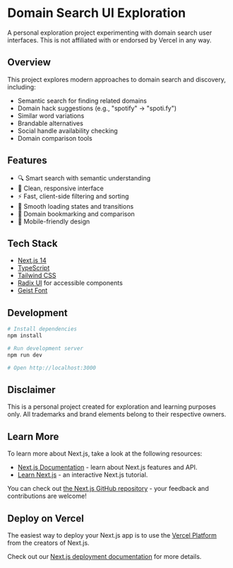 # Domain Search UI Exploration

A personal exploration project experimenting with domain search user interfaces. This is not affiliated with or endorsed by Vercel in any way.

## Overview

This project explores modern approaches to domain search and discovery, including:

- Semantic search for finding related domains
- Domain hack suggestions (e.g., "spotify" → "spoti.fy")
- Similar word variations
- Brandable alternatives
- Social handle availability checking
- Domain comparison tools

## Features

- 🔍 Smart search with semantic understanding
- 🎨 Clean, responsive interface
- ⚡️ Fast, client-side filtering and sorting
- 💫 Smooth loading states and transitions
- 🔖 Domain bookmarking and comparison
- 📱 Mobile-friendly design

## Tech Stack

- [Next.js 14](https://nextjs.org/)
- [TypeScript](https://www.typescriptlang.org/)
- [Tailwind CSS](https://tailwindcss.com/)
- [Radix UI](https://www.radix-ui.com/) for accessible components
- [Geist Font](https://vercel.com/font)

## Development

```bash
# Install dependencies
npm install

# Run development server
npm run dev

# Open http://localhost:3000
```

## Disclaimer

This is a personal project created for exploration and learning purposes only. All trademarks and brand elements belong to their respective owners.

## Learn More

To learn more about Next.js, take a look at the following resources:

- [Next.js Documentation](https://nextjs.org/docs) - learn about Next.js features and API.
- [Learn Next.js](https://nextjs.org/learn) - an interactive Next.js tutorial.

You can check out [the Next.js GitHub repository](https://github.com/vercel/next.js) - your feedback and contributions are welcome!

## Deploy on Vercel

The easiest way to deploy your Next.js app is to use the [Vercel Platform](https://vercel.com/new?utm_medium=default-template&filter=next.js&utm_source=create-next-app&utm_campaign=create-next-app-readme) from the creators of Next.js.

Check out our [Next.js deployment documentation](https://nextjs.org/docs/app/building-your-application/deploying) for more details.
